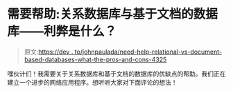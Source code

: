 # 需要帮助:关系数据库与基于文档的数据库——利弊是什么？

> 原文:[https://dev . to/johnpaulada/need-help-relational-vs-document-based-databases-what-the-pros-and-cons-4325](https://dev.to/johnpaulada/need-help-relational-vs-document-based-databases----what-are-the-pros-and-cons-4325)

嘿伙计们！我需要关于关系数据库和基于文档的数据库的优缺点的帮助。我们正在建立一个进步的网络应用程序。想听听大家对下面评论的想法！